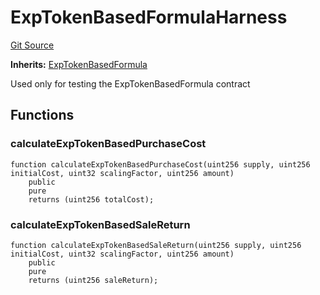 # ExpTokenBasedFormulaHarness
[Git Source](https://github.com/dustinstacy/boncurs/blob/8dd3d6e20d7e085dbf2dccdde2c14001616467cf/test/harnesses/ExpTokenBasedFormulaHarness.sol)

**Inherits:**
[ExpTokenBasedFormula](/contracts/exponential/ExpTokenBasedFormula.sol/abstract.ExpTokenBasedFormula.md)

Used only for testing the ExpTokenBasedFormula contract


## Functions
### calculateExpTokenBasedPurchaseCost


```solidity
function calculateExpTokenBasedPurchaseCost(uint256 supply, uint256 initialCost, uint32 scalingFactor, uint256 amount)
    public
    pure
    returns (uint256 totalCost);
```

### calculateExpTokenBasedSaleReturn


```solidity
function calculateExpTokenBasedSaleReturn(uint256 supply, uint256 initialCost, uint32 scalingFactor, uint256 amount)
    public
    pure
    returns (uint256 saleReturn);
```

